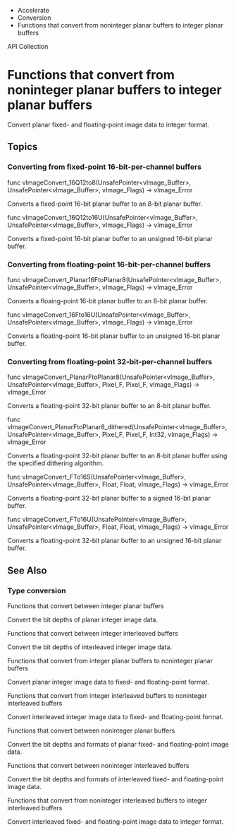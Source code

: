 

- Accelerate
- Conversion
-  Functions that convert from noninteger planar buffers to integer planar buffers 

API Collection

# Functions that convert from noninteger planar buffers to integer planar buffers

Convert planar fixed- and floating-point image data to integer format.

## Topics

### Converting from fixed-point 16-bit-per-channel buffers

func vImageConvert_16Q12to8(UnsafePointer&lt;vImage_Buffer>, UnsafePointer&lt;vImage_Buffer>, vImage_Flags) -> vImage_Error

Converts a fixed-point 16-bit planar buffer to an 8-bit planar buffer.

func vImageConvert_16Q12to16U(UnsafePointer&lt;vImage_Buffer>, UnsafePointer&lt;vImage_Buffer>, vImage_Flags) -> vImage_Error

Converts a fixed-point 16-bit planar buffer to an unsigned 16-bit planar buffer.

### Converting from floating-point 16-bit-per-channel buffers

func vImageConvert_Planar16FtoPlanar8(UnsafePointer&lt;vImage_Buffer>, UnsafePointer&lt;vImage_Buffer>, vImage_Flags) -> vImage_Error

Converts a floaing-point 16-bit planar buffer to an 8-bit planar buffer.

func vImageConvert_16Fto16U(UnsafePointer&lt;vImage_Buffer>, UnsafePointer&lt;vImage_Buffer>, vImage_Flags) -> vImage_Error

Converts a floating-point 16-bit planar buffer to an unsigned 16-bit planar buffer.

### Converting from floating-point 32-bit-per-channel buffers

func vImageConvert_PlanarFtoPlanar8(UnsafePointer&lt;vImage_Buffer>, UnsafePointer&lt;vImage_Buffer>, Pixel_F, Pixel_F, vImage_Flags) -> vImage_Error

Converts a floating-point 32-bit planar buffer to an 8-bit planar buffer.

func vImageConvert_PlanarFtoPlanar8_dithered(UnsafePointer&lt;vImage_Buffer>, UnsafePointer&lt;vImage_Buffer>, Pixel_F, Pixel_F, Int32, vImage_Flags) -> vImage_Error

Converts a floating-point 32-bit planar buffer to an 8-bit planar buffer using the specified dithering algorithm.

func vImageConvert_FTo16S(UnsafePointer&lt;vImage_Buffer>, UnsafePointer&lt;vImage_Buffer>, Float, Float, vImage_Flags) -> vImage_Error

Converts a floating-point 32-bit planar buffer to a signed 16-bit planar buffer.

func vImageConvert_FTo16U(UnsafePointer&lt;vImage_Buffer>, UnsafePointer&lt;vImage_Buffer>, Float, Float, vImage_Flags) -> vImage_Error

Converts a floating-point 32-bit planar buffer to an unsigned 16-bit planar buffer.

## See Also

### Type conversion

Functions that convert between integer planar buffers

Convert the bit depths of planar integer image data.

Functions that convert between integer interleaved buffers

Convert the bit depths of interleaved integer image data.

Functions that convert from integer planar buffers to noninteger planar buffers

Convert planar integer image data to fixed- and floating-point format.

Functions that convert from integer interleaved buffers to noninteger interleaved buffers

Convert interleaved integer image data to fixed- and floating-point format.

Functions that convert between noninteger planar buffers

Convert the bit depths and formats of planar fixed- and floating-point image data.

Functions that convert between noninteger interleaved buffers

Convert the bit depths and formats of interleaved fixed- and floating-point image data.

Functions that convert from noninteger interleaved buffers to integer interleaved buffers

Convert interleaved fixed- and floating-point image data to integer format.

